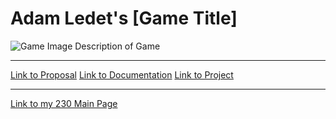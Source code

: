 
<h1>Adam Ledet's [Game Title]</h1>
  
![Game Image]()
Description of Game
                 
___
[Link to Proposal]()
[Link to Documentation]()
[Link to Project]()
___

[Link to my 230 Main Page](https://people.rit.edu/~acl6865/230/)
